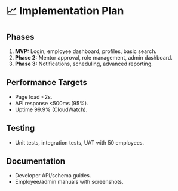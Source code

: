 # 📈 Implementation Plan

## Phases

1. **MVP:** Login, employee dashboard, profiles, basic search.
2. **Phase 2:** Mentor approval, role management, admin dashboard.
3. **Phase 3:** Notifications, scheduling, advanced reporting.

## Performance Targets

- Page load <2s.
- API response <500ms (95%).
- Uptime 99.9% (CloudWatch).

## Testing

- Unit tests, integration tests, UAT with 50 employees.

## Documentation

- Developer API/schema guides.
- Employee/admin manuals with screenshots.
